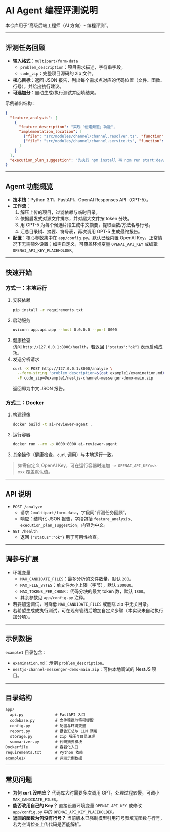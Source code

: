 # AI Agent 编程评测说明

本仓库用于“高级后端工程师（AI 方向）- 编程评测”。

---

## 评测任务回顾

- **输入格式**：`multipart/form-data`
  - `problem_description`：项目需求描述，字符串字段。
  - `code_zip`：完整项目源码的 zip 文件。
- **核心目标**：返回 JSON 报告，列出每个需求点对应的代码位置（文件、函数、行号），并给出执行建议。
- **可选加分**：自动生成/执行测试并回填结果。

示例输出结构：

```json
{
  "feature_analysis": [
    {
      "feature_description": "实现「创建频道」功能",
      "implementation_location": [
        {"file": "src/modules/channel/channel.resolver.ts", "function": "ChannelResolver.createChannel", "lines": "12-34"},
        {"file": "src/modules/channel/channel.service.ts", "function": "ChannelService.create", "lines": "25-61"}
      ]
    }
  ],
  "execution_plan_suggestion": "先执行 npm install 再 npm run start:dev，GraphQL Playground 位于 http://localhost:3000/graphql"
}
```

---

## Agent 功能概览

- **技术栈**：Python 3.11、FastAPI、OpenAI Responses API（GPT-5）。
- **工作流**：
  1. 解压上传的项目，过滤依赖与临时目录。
  2. 依据启发式对源文件排序，并对超大文件按 token 分块。
  3. 用 GPT-5 为每个候选片段生成中文摘要，提取函数/方法名与行号。
  4. 汇总目录树、摘要、符号表，再次调用 GPT-5 生成最终报告。
- **配置**：核心参数集中在 `app/config.py`。默认已经内置 OpenAI Key，正常情况下无需额外设置；如需自定义，可覆盖环境变量 `OPENAI_API_KEY` 或编辑 `OPENAI_API_KEY_PLACEHOLDER`。

---

## 快速开始

### 方式一：本地运行

1. 安装依赖
   ```bash
   pip install -r requirements.txt
   ```
2. 启动服务
   ```bash
   uvicorn app.api:app --host 0.0.0.0 --port 8000
   ```
3. 健康检查  
   访问 `http://127.0.0.1:8000/health`，若返回 `{"status":"ok"}` 表示启动成功。
4. 发送分析请求
   ```bash
   curl -X POST http://127.0.0.1:8000/analyze \
     --form-string "problem_description=$(cat example1/examination.md)" \
     -F code_zip=@example1/nestjs-channel-messenger-demo-main.zip
   ```
   返回即为中文 JSON 报告。

### 方式二：Docker

1. 构建镜像
   ```bash
   docker build -t ai-reviewer-agent .
   ```
2. 运行容器
   ```bash
   docker run --rm -p 8000:8000 ai-reviewer-agent
   ```
3. 其余操作（健康检查、`curl` 调用）与本地运行一致。

> 如需自定义 OpenAI Key，可在运行容器时追加 `-e OPENAI_API_KEY=sk-xxx` 覆盖默认值。

---

## API 说明

- `POST /analyze`  
  - 请求：`multipart/form-data`，字段同“评测任务回顾”。  
  - 响应：结构化 JSON 报告，字段包括 `feature_analysis`、`execution_plan_suggestion`，内容为中文。
- `GET /health`  
  - 返回 `{"status":"ok"}` 用于可用性检查。

---

## 调参与扩展

- 环境变量
  - `MAX_CANDIDATE_FILES`：最多分析的文件数量，默认 `200`。
  - `MAX_FILE_BYTES`：单文件大小上限（字节），默认 `200000`。
  - `MAX_TOKENS_PER_CHUNK`：代码分块的最大 token 数，默认 `1800`。
  - 其余参数见 `app/config.py` 注释。
- 若要加速调试，可降低 `MAX_CANDIDATE_FILES` 或删除 zip 中无关目录。
- 若希望生成或执行测试，可在现有管线后增加自定义步骤（本实现未自动执行加分项）。

---

## 示例数据

`example1` 目录包含：

- `examination.md`：示例 `problem_description`。
- `nestjs-channel-messenger-demo-main.zip`：可供本地调试的 NestJS 项目。

---

## 目录结构

```
app/
  api.py              # FastAPI 入口
  codebase.py         # 文件筛选与符号提取
  config.py           # 配置与环境变量
  report.py           # 报告汇总与 LLM 调用
  storage.py          # zip 解压与目录清理
  summarizer.py       # 代码摘要模块
Dockerfile            # 容器化入口
requirements.txt      # Python 依赖
example1/             # 评测示例数据
```

--- 

## 常见问题

- **为何 `curl` 没响应？** 代码库大时需要多次调用 GPT，处理过程较慢，可调小 `MAX_CANDIDATE_FILES`。
- **能否改用自己的 Key？** 直接设置环境变量 `OPENAI_API_KEY` 或修改 `app/config.py` 中的 `OPENAI_API_KEY_PLACEHOLDER`。
- **返回的函数为何没有行号？** 当前版本已强制模型引用符号表填充函数与行号，若为空请检查上传代码是否能解析。


